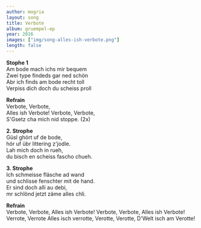 ```yaml
---
author: mogria
layout: song
title: Verbote
album: gruempel-ep
year: 2016
images: ["img/song-alles-ish-verbote.png"]
length: false
---
```


**Stophe 1**  
Am bode mach ichs mir bequem  
Zwei type findeds gar ned schön  
Abr ich finds am bode recht toll  
Verpiss dich doch du scheiss proll

**Refrain**  
Verbote, Verbote,  
Alles ish Verbote!
Verbote, Verbote,  
S'Gsetz cha mich nid stoppe.
(2x)

**2. Strophe**  
Güsl ghört uf de bode,  
hör uf übr littering z'jodle.  
Lah mich doch in rueh,  
du bisch en scheiss fascho chueh.

**3. Strophe**  
Ich schmeisse fläsche ad wand  
und schlisse fenschter mit de hand.  
Er sind doch alli au debi,  
mr schlönd jetzt zäme alles chli.

**Refrain**  
Verbote, Verbote,
Alles ish Verbote!
Verbote, Verbote,
Alles ish Verbote!
Verrote, Verrote
Alles isch verrotte,
Verotte, Verotte,
D'Welt isch am Verotte!
